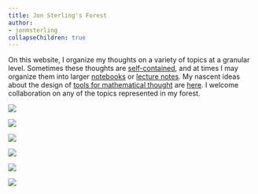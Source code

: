 ```yaml
---
title: Jon Sterling's Forest
author:
- jonmsterling
collapseChildren: true
---
```


On this website, I organize my thoughts on a variety of topics at a granular level. Sometimes these thoughts are [self-contained](tfmt-0007), and at times I may organize them into larger [notebooks](jms-0047) or [lecture notes](frct-003I). My nascent ideas about the design of [tools for mathematical thought](tfmt-0002) are [here](tfmt-0001). I welcome collaboration on any of the topics represented in my forest.

![](jms-001E)

![](tfmt-0001)

![](jms-0047)

![](frct-003I)

![](jms-0036)

![](jms-000Q)
